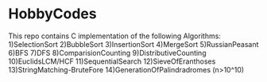 # HobbyCodes
This repo contains C implementation of the following Algorithms:
1)SelectionSort
2)BubbleSort
3)InsertionSort
4)MergeSort
5)RussianPeasant
6)BFS
7)DFS
8)ComparisionCounting
9)DistributiveCounting
10)EuclidsLCM/HCF
11)SequentialSearch
12)SieveOfEranthoses
13)StringMatching-BruteFore
14)GenerationOfPalindradromes (n>10^10)
